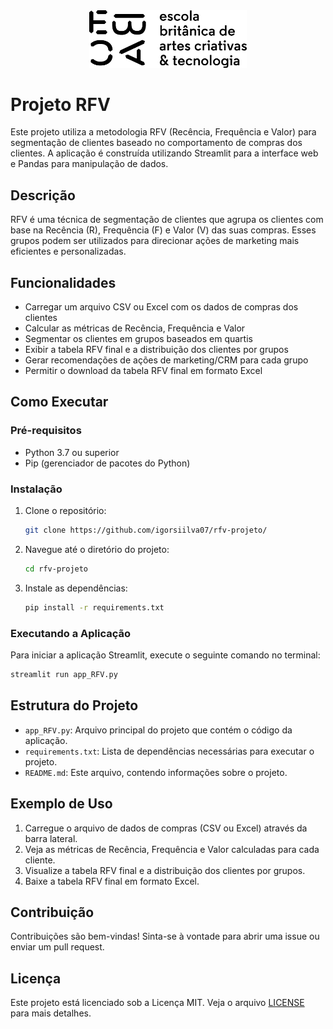 <div style="text-align:center">
<img src="https://raw.githubusercontent.com/Jefersonfranca/Previs-o-de-Renda/main/imagens/newebac_logo_black_half.png" alt="ebac-logo" width=50%>
</div>

# Projeto RFV

Este projeto utiliza a metodologia RFV (Recência, Frequência e Valor) para segmentação de clientes baseado no comportamento de compras dos clientes. A aplicação é construída utilizando Streamlit para a interface web e Pandas para manipulação de dados.


## Descrição

RFV é uma técnica de segmentação de clientes que agrupa os clientes com base na Recência (R), Frequência (F) e Valor (V) das suas compras. Esses grupos podem ser utilizados para direcionar ações de marketing mais eficientes e personalizadas.

## Funcionalidades

- Carregar um arquivo CSV ou Excel com os dados de compras dos clientes
- Calcular as métricas de Recência, Frequência e Valor
- Segmentar os clientes em grupos baseados em quartis
- Exibir a tabela RFV final e a distribuição dos clientes por grupos
- Gerar recomendações de ações de marketing/CRM para cada grupo
- Permitir o download da tabela RFV final em formato Excel

## Como Executar

### Pré-requisitos

- Python 3.7 ou superior
- Pip (gerenciador de pacotes do Python)

### Instalação

1. Clone o repositório:
   ```sh
   git clone https://github.com/igorsiilva07/rfv-projeto/

2. Navegue até o diretório do projeto:
   ```sh
   cd rfv-projeto
   ```
3. Instale as dependências:
   ```sh
   pip install -r requirements.txt
   ```

### Executando a Aplicação

Para iniciar a aplicação Streamlit, execute o seguinte comando no terminal:
```sh
streamlit run app_RFV.py
```
## Estrutura do Projeto

- `app_RFV.py`: Arquivo principal do projeto que contém o código da aplicação.
- `requirements.txt`: Lista de dependências necessárias para executar o projeto.
- `README.md`: Este arquivo, contendo informações sobre o projeto.

## Exemplo de Uso

1. Carregue o arquivo de dados de compras (CSV ou Excel) através da barra lateral.
2. Veja as métricas de Recência, Frequência e Valor calculadas para cada cliente.
3. Visualize a tabela RFV final e a distribuição dos clientes por grupos.
4. Baixe a tabela RFV final em formato Excel.

## Contribuição

Contribuições são bem-vindas! Sinta-se à vontade para abrir uma issue ou enviar um pull request.

## Licença

Este projeto está licenciado sob a Licença MIT. Veja o arquivo [LICENSE](LICENSE) para mais detalhes.
